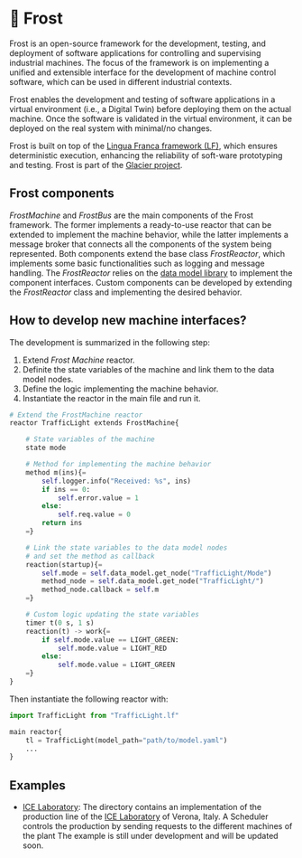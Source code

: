 # 💠 Frost

Frost is an open-source framework for the development, testing, and deployment of software applications for controlling and supervising industrial machines. The focus of the framework is on implementing a unified and extensible interface for the development of machine control software, which can be used in different industrial contexts.

Frost enables the development and testing of software applications in a virtual environment (i.e., a Digital Twin) before deploying them on the actual machine. Once the software is validated in the virtual environment, it can be deployed on the real system with minimal/no changes.

Frost is built on top of the [Lingua Franca framework (LF)](https://www.lf-lang.org/), which ensures deterministic execution, enhancing the reliability of soft-ware prototyping and testing.
Frost is part of the [Glacier project](https://esd-univr.github.io/glacier-website/). 

## Frost components

*FrostMachine* and *FrostBus* are the main components of the Frost framework. 
The former implements a ready-to-use reactor that can be extended to implement the machine behavior, while the latter implements a message broker that connects all the components of the system being represented.
Both components extend the base class *FrostReactor*, which implements some basic functionalities such as logging and message handling.
The *FrostReactor* relies on the [data model library](https://github.com/esd-univr/machine-data-model) to implement the component interfaces.
Custom components can be developed by extending the *FrostReactor* class and implementing the desired behavior.

## How to develop new machine interfaces?

The development is summarized in the following step:

1) Extend *Frost Machine* reactor.
2) Definite the state variables of the machine and link them to the data model nodes.
3) Define the logic implementing the machine behavior.
4) Instantiate the reactor in the main file and run it.

```python
# Extend the FrostMachine reactor
reactor TrafficLight extends FrostMachine{

    # State variables of the machine 
    state mode

    # Method for implementing the machine behavior
    method m(ins){=
        self.logger.info("Received: %s", ins)
        if ins == 0:
            self.error.value = 1      
        else:
            self.req.value = 0
        return ins
    =}

    # Link the state variables to the data model nodes
    # and set the method as callback  
    reaction(startup){=
        self.mode = self.data_model.get_node("TrafficLight/Mode")
        method_node = self.data_model.get_node("TrafficLight/")
        method_node.callback = self.m
    =}  

    # Custom logic updating the state variables
    timer t(0 s, 1 s)
    reaction(t) -> work{=
        if self.mode.value == LIGHT_GREEN:
            self.mode.value = LIGHT_RED
        else:
            self.mode.value = LIGHT_GREEN
    =}
}
```

Then instantiate the following reactor with:

```python
import TrafficLight from "TrafficLight.lf"

main reactor{
    tl = TrafficLight(model_path="path/to/model.yaml")
    ...
}
```

## Examples

- [ICE Laboratory](examples/ICE): The directory contains an implementation of the production line of the [ICE Laboratory](https://www.icelab.di.univr.it/) of Verona, Italy. A Scheduler controls the production by sending requests to the different machines of the plant The example is still under development and will be updated soon.
